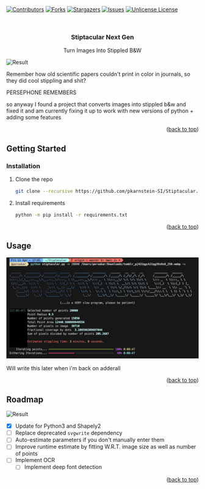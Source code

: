 <!-- Improved compatibility of back to top link: See: https://github.com/othneildrew/Best-README-Template/pull/73 -->
<a id="readme-top"></a>
<!--
*** Thanks for checking out the Best-README-Template. If you have a suggestion
*** that would make this better, please fork the repo and create a pull request
*** or simply open an issue with the tag "enhancement".
*** Don't forget to give the project a star!
*** Thanks again! Now go create something AMAZING! :D
-->



<!-- PROJECT SHIELDS -->
<!--
*** I'm using markdown "reference style" links for readability.
*** Reference links are enclosed in brackets [ ] instead of parentheses ( ).
*** See the bottom of this document for the declaration of the reference variables
*** for contributors-url, forks-url, etc. This is an optional, concise syntax you may use.
*** https://www.markdownguide.org/basic-syntax/#reference-style-links
-->
[![Contributors][contributors-shield]][contributors-url]
[![Forks][forks-shield]][forks-url]
[![Stargazers][stars-shield]][stars-url]
[![Issues][issues-shield]][issues-url]
[![Unlicense License][license-shield]][license-url]



<!-- PROJECT LOGO -->
<br />
<div align="center">
  <h3 align="center">Stiptacular Next Gen</h3>

  <p align="center">
    Turn Images Into Stippled B&W
  </p>
</div>


<!-- ABOUT THE PROJECT -->
![Result](./stippled-example.png)

Remember how old scientific papers couldn't print in color in journals, so they did cool stippling and shit?

PERSEPHONE REMEMBERS

so anyway I found a project that converts images into stippled b&w and fixed it and am currently fixing it up to work with new versions of python + adding some features

<p align="right">(<a href="#readme-top">back to top</a>)</p>


<!-- GETTING STARTED -->
## Getting Started

### Installation

1. Clone the repo
   ```sh
   git clone --recursive https://github.com/pkarnstein-SI/Stiptacular.git
   ```
2. Install requirements
   ```sh
   python -m pip install -r requirements.txt
   ```

<p align="right">(<a href="#readme-top">back to top</a>)</p>



<!-- USAGE EXAMPLES -->
## Usage

![Runtime](./runtime.png)

Will write this later when i'm back on adderall

<p align="right">(<a href="#readme-top">back to top</a>)</p>



<!-- ROADMAP -->
## Roadmap

![Result](./stippled-cat.png)


- [x] Update for Python3 and Shapely2
- [ ] Replace deprecated ``svgwrite`` dependency
- [ ] Auto-estimate parameters if you don't manually enter them
- [ ] Improve runtime estimate by fitting W.R.T. image size as well as number of points
- [ ] Implement OCR
    - [ ] Implement deep font detection

<p align="right">(<a href="#readme-top">back to top</a>)</p>

<!-- ## Star History

[![Star History Chart](https://api.star-history.com/svg?repos=pkarnstein-SI/Stiptacular&type=Date)](https://www.star-history.com/#pkarnstein-SI/Stiptacular&Date) -->


<!-- MARKDOWN LINKS & IMAGES -->
<!-- https://www.markdownguide.org/basic-syntax/#reference-style-links -->
[contributors-shield]: https://img.shields.io/github/contributors/pkarnstein-SI/Stiptacular?style=for-the-badge
[contributors-url]: https://github.com/othneildrew/Best-README-Template/graphs/contributors
[forks-shield]: https://img.shields.io/github/forks/pkarnstein-SI/Stiptacular?style=for-the-badge
[forks-url]: https://github.com/othneildrew/Best-README-Template/network/members
[stars-shield]: https://img.shields.io/github/stars/pkarnstein-SI/Stiptacular?style=for-the-badge
[stars-url]: https://github.com/othneildrew/Best-README-Template/stargazers
[issues-shield]: https://img.shields.io/github/issues/pkarnstein-SI/Stiptacular?style=for-the-badge
[issues-url]: https://github.com/othneildrew/Best-README-Template/issues
[license-shield]: https://img.shields.io/github/license/pkarnstein-SI/Stiptacular?style=for-the-badge
[license-url]: https://github.com/othneildrew/Best-README-Template/blob/master/LICENSE.txt
[linkedin-shield]: https://img.shields.io/badge/-LinkedIn-black.svg?style=for-the-badge&logo=linkedin&colorB=555
